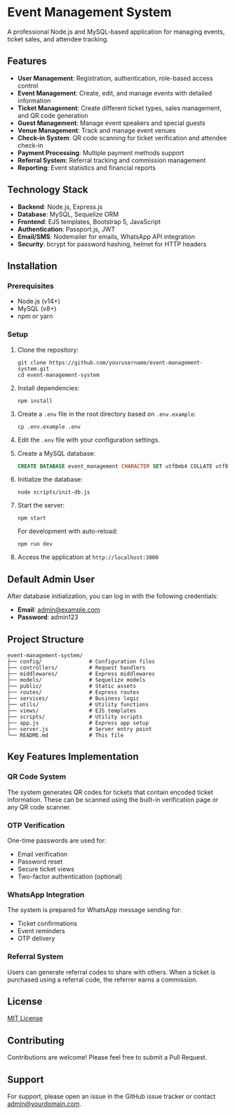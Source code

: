 # Event Management System

A professional Node.js and MySQL-based application for managing events, ticket sales, and attendee tracking.

## Features

- **User Management**: Registration, authentication, role-based access control
- **Event Management**: Create, edit, and manage events with detailed information
- **Ticket Management**: Create different ticket types, sales management, and QR code generation
- **Guest Management**: Manage event speakers and special guests
- **Venue Management**: Track and manage event venues
- **Check-in System**: QR code scanning for ticket verification and attendee check-in
- **Payment Processing**: Multiple payment methods support
- **Referral System**: Referral tracking and commission management
- **Reporting**: Event statistics and financial reports

## Technology Stack

- **Backend**: Node.js, Express.js
- **Database**: MySQL, Sequelize ORM
- **Frontend**: EJS templates, Bootstrap 5, JavaScript
- **Authentication**: Passport.js, JWT
- **Email/SMS**: Nodemailer for emails, WhatsApp API integration
- **Security**: bcrypt for password hashing, helmet for HTTP headers

## Installation

### Prerequisites

- Node.js (v14+)
- MySQL (v8+)
- npm or yarn

### Setup

1. Clone the repository:
   ```
   git clone https://github.com/yourusername/event-management-system.git
   cd event-management-system
   ```

2. Install dependencies:
   ```
   npm install
   ```

3. Create a `.env` file in the root directory based on `.env.example`:
   ```
   cp .env.example .env
   ```

4. Edit the `.env` file with your configuration settings.

5. Create a MySQL database:
   ```sql
   CREATE DATABASE event_management CHARACTER SET utf8mb4 COLLATE utf8mb4_unicode_ci;
   ```

6. Initialize the database:
   ```
   node scripts/init-db.js
   ```

7. Start the server:
   ```
   npm start
   ```

   For development with auto-reload:
   ```
   npm run dev
   ```

8. Access the application at `http://localhost:3000`

## Default Admin User

After database initialization, you can log in with the following credentials:

- **Email**: admin@example.com
- **Password**: admin123

## Project Structure

```
event-management-system/
├── config/               # Configuration files
├── controllers/          # Request handlers
├── middlewares/          # Express middlewares
├── models/               # Sequelize models
├── public/               # Static assets
├── routes/               # Express routes
├── services/             # Business logic
├── utils/                # Utility functions
├── views/                # EJS templates
├── scripts/              # Utility scripts
├── app.js                # Express app setup
├── server.js             # Server entry point
└── README.md             # This file
```

## Key Features Implementation

### QR Code System

The system generates QR codes for tickets that contain encoded ticket information. These can be scanned using the built-in verification page or any QR code scanner.

### OTP Verification

One-time passwords are used for:
- Email verification
- Password reset
- Secure ticket views
- Two-factor authentication (optional)

### WhatsApp Integration

The system is prepared for WhatsApp message sending for:
- Ticket confirmations
- Event reminders
- OTP delivery

### Referral System

Users can generate referral codes to share with others. When a ticket is purchased using a referral code, the referrer earns a commission.

## License

[MIT License](LICENSE)

## Contributing

Contributions are welcome! Please feel free to submit a Pull Request.

## Support

For support, please open an issue in the GitHub issue tracker or contact admin@yourdomain.com.